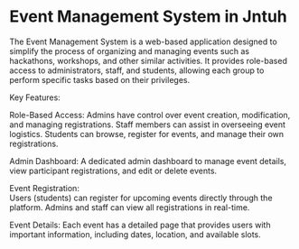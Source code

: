 # Event Management System in Jntuh


The Event Management System is a web-based application designed to simplify the process of organizing and managing events such as hackathons, workshops, and other similar activities. It provides role-based access to administrators, staff, and students, allowing each group to perform specific tasks based on their privileges.

Key Features:

   Role-Based Access: 
   Admins have control over event creation, modification, and managing registrations. Staff members can assist in overseeing event logistics. Students can browse, register for events, and 
   manage their own registrations.

   Admin Dashboard: 
   A dedicated admin dashboard to manage event details, view participant registrations, and edit or delete events.

   Event Registration:  
   Users (students) can register for upcoming events directly through the platform. Admins and staff can view all registrations in real-time.

   Event Details: Each event has a detailed page that provides users with important information, including dates, location, and available slots. 

